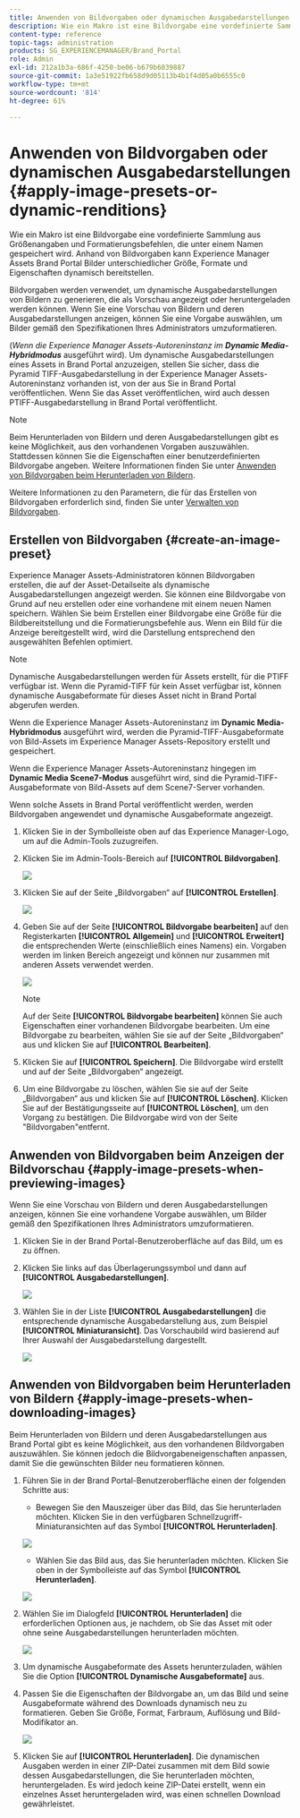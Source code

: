 ```yaml
---
title: Anwenden von Bildvorgaben oder dynamischen Ausgabedarstellungen
description: Wie ein Makro ist eine Bildvorgabe eine vordefinierte Sammlung aus Größenangaben und Formatierungsbefehlen, die unter einem Namen gespeichert wird. Anhand von Bildvorgaben kann Experience Manager Assets Brand Portal Bilder unterschiedlicher Größe, Formate und Eigenschaften dynamisch bereitstellen.
content-type: reference
topic-tags: administration
products: SG_EXPERIENCEMANAGER/Brand_Portal
role: Admin
exl-id: 212a1b3a-686f-4250-be06-b679b6039887
source-git-commit: 1a3e51922fb658d9d05113b4b1f4d05a0b6555c0
workflow-type: tm+mt
source-wordcount: '814'
ht-degree: 61%

---
```


# Anwenden von Bildvorgaben oder dynamischen Ausgabedarstellungen {#apply-image-presets-or-dynamic-renditions}

Wie ein Makro ist eine Bildvorgabe eine vordefinierte Sammlung aus Größenangaben und Formatierungsbefehlen, die unter einem Namen gespeichert wird. Anhand von Bildvorgaben kann Experience Manager Assets Brand Portal Bilder unterschiedlicher Größe, Formate und Eigenschaften dynamisch bereitstellen.

Bildvorgaben werden verwendet, um dynamische Ausgabedarstellungen von Bildern zu generieren, die als Vorschau angezeigt oder heruntergeladen werden können. Wenn Sie eine Vorschau von Bildern und deren Ausgabedarstellungen anzeigen, können Sie eine Vorgabe auswählen, um Bilder gemäß den Spezifikationen Ihres Administrators umzuformatieren.

(*Wenn die Experience Manager Assets-Autoreninstanz im **Dynamic Media-Hybridmodus*** ausgeführt wird). Um dynamische Ausgabedarstellungen eines Assets in Brand Portal anzuzeigen, stellen Sie sicher, dass die Pyramid TIFF-Ausgabedarstellung in der Experience Manager Assets-Autoreninstanz vorhanden ist, von der aus Sie in Brand Portal veröffentlichen. Wenn Sie das Asset veröffentlichen, wird auch dessen PTIFF-Ausgabedarstellung in Brand Portal veröffentlicht.

>[!NOTE]
>
>Beim Herunterladen von Bildern und deren Ausgabedarstellungen gibt es keine Möglichkeit, aus den vorhandenen Vorgaben auszuwählen. Stattdessen können Sie die Eigenschaften einer benutzerdefinierten Bildvorgabe angeben. Weitere Informationen finden Sie unter [Anwenden von Bildvorgaben beim Herunterladen von Bildern](../using/brand-portal-image-presets.md#main-pars-text-1403412644).


Weitere Informationen zu den Parametern, die für das Erstellen von Bildvorgaben erforderlich sind, finden Sie unter [Verwalten von Bildvorgaben](../using/brand-portal-image-presets.md).

## Erstellen von Bildvorgaben {#create-an-image-preset}

Experience Manager Assets-Administratoren können Bildvorgaben erstellen, die auf der Asset-Detailseite als dynamische Ausgabedarstellungen angezeigt werden. Sie können eine Bildvorgabe von Grund auf neu erstellen oder eine vorhandene mit einem neuen Namen speichern. Wählen Sie beim Erstellen einer Bildvorgabe eine Größe für die Bildbereitstellung und die Formatierungsbefehle aus. Wenn ein Bild für die Anzeige bereitgestellt wird, wird die Darstellung entsprechend den ausgewählten Befehlen optimiert.

>[!NOTE]
>
>Dynamische Ausgabedarstellungen werden für Assets erstellt, für die PTIFF verfügbar ist. Wenn die Pyramid-TIFF für kein Asset verfügbar ist, können dynamische Ausgabeformate für dieses Asset nicht in Brand Portal abgerufen werden.
>
>Wenn die Experience Manager Assets-Autoreninstanz im **Dynamic Media-Hybridmodus** ausgeführt wird, werden die Pyramid-TIFF-Ausgabeformate von Bild-Assets im Experience Manager Assets-Repository erstellt und gespeichert.
>
>Wenn die Experience Manager Assets-Autoreninstanz hingegen im **Dynamic Media Scene7-Modus** ausgeführt wird, sind die Pyramid-TIFF-Ausgabeformate von Bild-Assets auf dem Scene7-Server vorhanden.
>
>Wenn solche Assets in Brand Portal veröffentlicht werden, werden Bildvorgaben angewendet und dynamische Ausgabeformate angezeigt.


1. Klicken Sie in der Symbolleiste oben auf das Experience Manager-Logo, um auf die Admin-Tools zuzugreifen.

1. Klicken Sie im Admin-Tools-Bereich auf **[!UICONTROL Bildvorgaben]**.

   ![](assets/admin-tools-panel-4.png)

1. Klicken Sie auf der Seite „Bildvorgaben“ auf **[!UICONTROL Erstellen]**.

   ![](assets/image_preset_homepage.png)

1. Geben Sie auf der Seite **[!UICONTROL Bildvorgabe bearbeiten]** auf den Registerkarten **[!UICONTROL Allgemein]** und **[!UICONTROL Erweitert]** die entsprechenden Werte (einschließlich eines Namens) ein. Vorgaben werden im linken Bereich angezeigt und können nur zusammen mit anderen Assets verwendet werden.

   ![](assets/image_preset_create.png)

   >[!NOTE]
   >
   >Auf der Seite **[!UICONTROL Bildvorgabe bearbeiten]** können Sie auch Eigenschaften einer vorhandenen Bildvorgabe bearbeiten. Um eine Bildvorgabe zu bearbeiten, wählen Sie sie auf der Seite „Bildvorgaben“ aus und klicken Sie auf **[!UICONTROL Bearbeiten]**.

1. Klicken Sie auf **[!UICONTROL Speichern]**. Die Bildvorgabe wird erstellt und auf der Seite „Bildvorgaben“ angezeigt.
1. Um eine Bildvorgabe zu löschen, wählen Sie sie auf der Seite „Bildvorgaben“ aus und klicken Sie auf **[!UICONTROL Löschen]**. Klicken Sie auf der Bestätigungsseite auf **[!UICONTROL Löschen]**, um den Vorgang zu bestätigen. Die Bildvorgabe wird von der Seite &quot;Bildvorgaben&quot;entfernt.

## Anwenden von Bildvorgaben beim Anzeigen der Bildvorschau {#apply-image-presets-when-previewing-images}

Wenn Sie eine Vorschau von Bildern und deren Ausgabedarstellungen anzeigen, können Sie eine vorhandene Vorgabe auswählen, um Bilder gemäß den Spezifikationen Ihres Administrators umzuformatieren.

1. Klicken Sie in der Brand Portal-Benutzeroberfläche auf das Bild, um es zu öffnen.
1. Klicken Sie links auf das Überlagerungssymbol und dann auf **[!UICONTROL Ausgabedarstellungen]**.

   ![](assets/image-preset-previewrenditions.png)

1. Wählen Sie in der Liste **[!UICONTROL Ausgabedarstellungen]** die entsprechende dynamische Ausgabedarstellung aus, zum Beispiel **[!UICONTROL Miniaturansicht]**. Das Vorschaubild wird basierend auf Ihrer Auswahl der Ausgabedarstellung dargestellt.

   ![](assets/image-preset-previewrenditionthumbnail.png)

## Anwenden von Bildvorgaben beim Herunterladen von Bildern {#apply-image-presets-when-downloading-images}

Beim Herunterladen von Bildern und deren Ausgabedarstellungen aus Brand Portal gibt es keine Möglichkeit, aus den vorhandenen Bildvorgaben auszuwählen. Sie können jedoch die Bildvorgabeneigenschaften anpassen, damit Sie die gewünschten Bilder neu formatieren können.

1. Führen Sie in der Brand Portal-Benutzeroberfläche einen der folgenden Schritte aus:

   * Bewegen Sie den Mauszeiger über das Bild, das Sie herunterladen möchten. Klicken Sie in den verfügbaren Schnellzugriff-Miniaturansichten auf das Symbol **[!UICONTROL Herunterladen]**.

   ![](assets/downloadsingleasset.png)

   * Wählen Sie das Bild aus, das Sie herunterladen möchten. Klicken Sie oben in der Symbolleiste auf das Symbol **[!UICONTROL Herunterladen]**.

   ![](assets/downloadassets.png)

1. Wählen Sie im Dialogfeld **[!UICONTROL Herunterladen]** die erforderlichen Optionen aus, je nachdem, ob Sie das Asset mit oder ohne seine Ausgabedarstellungen herunterladen möchten.

   ![](assets/donload-assets-dialog.png)

1. Um dynamische Ausgabeformate des Assets herunterzuladen, wählen Sie die Option **[!UICONTROL Dynamische Ausgabeformate]** aus.
1. Passen Sie die Eigenschaften der Bildvorgabe an, um das Bild und seine Ausgabeformate während des Downloads dynamisch neu zu formatieren. Geben Sie Größe, Format, Farbraum, Auflösung und Bild-Modifikator an.

   ![](assets/dynamicrenditions.png)

1. Klicken Sie auf **[!UICONTROL Herunterladen]**. Die dynamischen Ausgaben werden in einer ZIP-Datei zusammen mit dem Bild sowie dessen Ausgabedarstellungen, die Sie herunterladen möchten, heruntergeladen. Es wird jedoch keine ZIP-Datei erstellt, wenn ein einzelnes Asset heruntergeladen wird, was einen schnellen Download gewährleistet.
